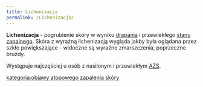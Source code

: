 ```yaml
---
title: Lichenizacja
permalink: /Lichenizacja/
---
```


**Lichenizacja** - pogrubienie skóry w wyniku [drapania](/Drapanie "wikilink") i przewlekłego [stanu zapalnego](/Stan_zapalny_skóry "wikilink"). Skóra z wyraźną lichenizacją wygląda jakby była oglądana przez szkło powiększające - widoczne są wyraźne zmarszczenia, poprzeczne bruzdy.

Występuje najczęściej u osób z nasilonym i przewlekłym [AZS](/AZS "wikilink").

[kategoria:objawy atopowego zapalenia skóry](/kategoria:objawy_atopowego_zapalenia_skóry "wikilink")